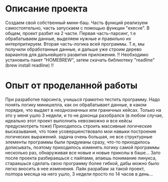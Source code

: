# Описание проекта

Создаем свой собственный мини-баш. Часть функций реализуем самостоятельно, часть запускаем с помощью функции "execve".
В общем, проект разбит на 2 части. Первая часть-парсинг, т.е обрабатываем данные, выделяем нужные и правильно их интерпритируем.
Вторая часть-логика всей программы. Т.е, мы получили обработанные данные, и дальше уже строим дерево вариантов для дальнейшего развития приложения.
!! Необходимо установить пакет "HOMEBREW", затем скачать библиотеку "readline" (brew install readline) !!

# Опыт от проделанной работы

При разработке парсинга, учишься грамотно тестить программу. Надо понять логику минишелла, как он обрабатывает данные, в каком порядке, что выдает в неоднозначных
или граничных кейсах. Только на это у меня ушло 3 недели, и то не доконца разобрался (в любом случае, идеально этот проект выполнить невозможно и все кейсы предусмотреть тоже)
Приходилось строить массивные логические высказывания, что тоже усовершенствовало мои навыки построения логических выражений.
задача очень большая, не все структурные элементы программы были придуманы сразу, что-то приходилось дописывать, поэтому приходилось изменять логику самой программы
несколько раз, обнаруживая все новые и новые приколы в баше...
Зато после проекта разбираешься с пайпами, апаешь понимание линукса, стараешься сделать свою программу более гибкой, дабы можно было легко вносить в нее изменения.
Лайк разрабам за такой проект, полтора месяца на него ушло, 3 недели просто по 14 часов в день...
